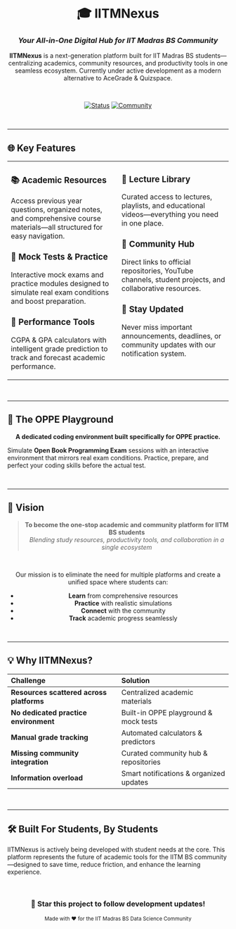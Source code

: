 <div align="center">
  
# 🎓 IITMNexus

### *Your All-in-One Digital Hub for IIT Madras BS Community*

<p>
  <strong>IITMNexus</strong> is a next-generation platform built for IIT Madras BS students—centralizing academics, community resources, and productivity tools in one seamless ecosystem. Currently under active development as a modern alternative to AceGrade & Quizspace.
</p>

<br>

[![Status](https://img.shields.io/badge/status-in%20development-orange?style=for-the-badge)](https://github.com/yourusername/iitmnexus)
[![Community](https://img.shields.io/badge/community-IITM%20BS-blue?style=for-the-badge)](https://github.com/yourusername/iitmnexus)

</div>

<br>

---

## 🌐 Key Features

<table>
<tr>
<td width="50%" valign="top">

### 📚 **Academic Resources**
Access previous year questions, organized notes, and comprehensive course materials—all structured for easy navigation.

### 🧠 **Mock Tests & Practice**
Interactive mock exams and practice modules designed to simulate real exam conditions and boost preparation.

### 🧮 **Performance Tools**
CGPA & GPA calculators with intelligent grade prediction to track and forecast academic performance.

</td>
<td width="50%" valign="top">

### 🎥 **Lecture Library**
Curated access to lectures, playlists, and educational videos—everything you need in one place.

### 🔗 **Community Hub**
Direct links to official repositories, YouTube channels, student projects, and collaborative resources.

### 📰 **Stay Updated**
Never miss important announcements, deadlines, or community updates with our notification system.

</td>
</tr>
</table>

<br>

---

## 🎯 The OPPE Playground

<p align="center">
  <strong>A dedicated coding environment built specifically for OPPE practice.</strong>
</p>

Simulate **Open Book Programming Exam** sessions with an interactive environment that mirrors real exam conditions. Practice, prepare, and perfect your coding skills before the actual test.

<br>

---

## 🚀 Vision

<div align="center">
  
> **To become the one-stop academic and community platform for IITM BS students**  
> *Blending study resources, productivity tools, and collaboration in a single ecosystem*

<br>

Our mission is to eliminate the need for multiple platforms and create a unified space where students can:
- **Learn** from comprehensive resources
- **Practice** with realistic simulations  
- **Connect** with the community
- **Track** academic progress seamlessly

</div>

<br>

---

## 💡 Why IITMNexus?

<div align="center">

| Challenge | Solution |
|:----------|:---------|
| **Resources scattered across platforms** | Centralized academic materials |
| **No dedicated practice environment** | Built-in OPPE playground & mock tests |
| **Manual grade tracking** | Automated calculators & predictors |
| **Missing community integration** | Curated community hub & repositories |
| **Information overload** | Smart notifications & organized updates |

</div>

<br>

---

## 🛠️ Built For Students, By Students

IITMNexus is actively being developed with student needs at the core. This platform represents the future of academic tools for the IITM BS community—designed to save time, reduce friction, and enhance the learning experience.

<br>

<div align="center">

### 🌟 Star this project to follow development updates!

<sub>Made with ❤️ for the IIT Madras BS Data Science Community</sub>

</div>


